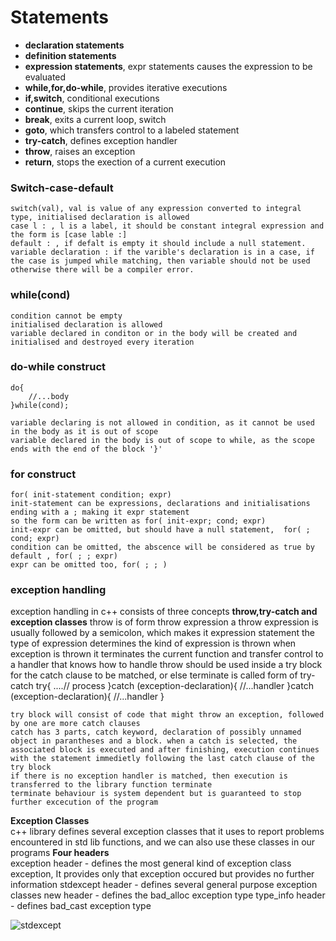 # Statements
- **declaration statements**
- **definition statements**
- **expression statements**, expr statements causes the expression to be evaluated
- **while,for,do-while**, provides iterative executions
- **if,switch**, conditional executions
- **continue**, skips the current iteration
- **break**, exits a current loop, switch
- **goto**, which transfers control to a labeled statement
- **try-catch**, defines exception handler
- **throw**, raises an exception
- **return**, stops the exection of a current execution

### Switch-case-default
    switch(val), val is value of any expression converted to integral type, initialised declaration is allowed
    case l : , l is a label, it should be constant integral expression and the form is [case lable :]
    default : , if defalt is empty it should include a null statement.
    variable declaration : if the varible's declaration is in a case, if the case is jumped while matching, then variable should not be used otherwise there will be a compiler error. 

### while(cond)
    condition cannot be empty
    initialised declaration is allowed
    variable declared in conditon or in the body will be created and initialised and destroyed every iteration

### do-while construct
    do{
        //...body
    }while(cond);

    variable declaring is not allowed in condition, as it cannot be used in the body as it is out of scope
    variable declared in the body is out of scope to while, as the scope ends with the end of the block '}'

### for construct
    for( init-statement condition; expr)
    init-statement can be expressions, declarations and initialisations ending with a ; making it expr statement
    so the form can be written as for( init-expr; cond; expr)
    init-expr can be omitted, but should have a null statement,  for( ; cond; expr)
    condition can be omitted, the abscence will be considered as true by default , for( ; ; expr)
    expr can be omitted too, for( ; ; )

### exception handling
exception handling in c++ consists of three concepts **throw,try-catch and exception classes**
    throw is of form 
        throw expression
    a throw expression is usually followed by a semicolon, which makes it expression statement
    the type of expression determines the kind of expression is thrown
    when exception is thrown it terminates the current function and transfer control to a handler that knows how to handle
    throw should be used inside a try block for the catch clause to be matched, or else terminate is called
    form of try-catch
    try{
        ....// process
    }catch (exception-declaration){
        //...handler
    }catch (exception-declaration){
        //...handler
    }

    try block will consist of code that might throw an exception, followed by one are more catch clauses
    catch has 3 parts, catch keyword, declaration of possibly unnamed object in parantheses and a block. when a catch is selected, the associated block is executed and after finishing, execution continues with the statement immedietly following the last catch clause of the try block
    if there is no exception handler is matched, then execution is transferred to the library function terminate
    terminate behaviour is system dependent but is guaranteed to stop further excecution of the program
  
**Exception Classes**      
    c++ library defines several exception classes that it uses to report problems encountered in std lib functions, and we
    can also use these classes in our programs
**Four headers**     
    exception header - defines the most general kind of exception class exception, It provides only that exception occured but provides no further information
    stdexcept header - defines several general purpose exception classes
    new header - defines the bad_alloc exception type
    type_info header - defines bad_cast exception type

![stdexcept](../pic/stdexcept.png)
